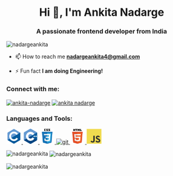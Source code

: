 <h1 align="center">Hi 👋, I'm Ankita Nadarge</h1>
<h3 align="center">A passionate frontend developer from India</h3>

<p align="left"> <img src="https://komarev.com/ghpvc/?username=nadargeankita&label=Profile%20views&color=0e75b6&style=flat" alt="nadargeankita" /> </p>

- 📫 How to reach me **nadargeankita4@gmail.com**

- ⚡ Fun fact **I am doing Engineering!**

<h3 align="left">Connect with me:</h3>
<p align="left">
<a href="https://linkedin.com/in/ankita-nadarge" target="blank"><img align="center" src="https://raw.githubusercontent.com/rahuldkjain/github-profile-readme-generator/master/src/images/icons/Social/linked-in-alt.svg" alt="ankita-nadarge" height="30" width="40" /></a>
<a href="https://www.leetcode.com/ankita nadarge" target="blank"><img align="center" src="https://raw.githubusercontent.com/rahuldkjain/github-profile-readme-generator/master/src/images/icons/Social/leet-code.svg" alt="ankita nadarge" height="30" width="40" /></a>
</p>

<h3 align="left">Languages and Tools:</h3>
<p align="left"> <a href="https://www.cprogramming.com/" target="_blank" rel="noreferrer"> <img src="https://raw.githubusercontent.com/devicons/devicon/master/icons/c/c-original.svg" alt="c" width="40" height="40"/> </a> <a href="https://www.w3schools.com/cpp/" target="_blank" rel="noreferrer"> <img src="https://raw.githubusercontent.com/devicons/devicon/master/icons/cplusplus/cplusplus-original.svg" alt="cplusplus" width="40" height="40"/> </a> <a href="https://www.w3schools.com/css/" target="_blank" rel="noreferrer"> <img src="https://raw.githubusercontent.com/devicons/devicon/master/icons/css3/css3-original-wordmark.svg" alt="css3" width="40" height="40"/> </a> <a href="https://git-scm.com/" target="_blank" rel="noreferrer"> <img src="https://www.vectorlogo.zone/logos/git-scm/git-scm-icon.svg" alt="git" width="40" height="40"/> </a> <a href="https://www.w3.org/html/" target="_blank" rel="noreferrer"> <img src="https://raw.githubusercontent.com/devicons/devicon/master/icons/html5/html5-original-wordmark.svg" alt="html5" width="40" height="40"/> </a> <a href="https://developer.mozilla.org/en-US/docs/Web/JavaScript" target="_blank" rel="noreferrer"> <img src="https://raw.githubusercontent.com/devicons/devicon/master/icons/javascript/javascript-original.svg" alt="javascript" width="40" height="40"/> </a> </p>

<p><img align="left" src="https://github-readme-stats.vercel.app/api/top-langs?username=nadargeankita&show_icons=true&locale=en&layout=compact" alt="nadargeankita" /></p>

<p>&nbsp;<img align="center" src="https://github-readme-stats.vercel.app/api?username=nadargeankita&show_icons=true&locale=en" alt="nadargeankita" /></p>

<p><img align="center" src="https://github-readme-streak-stats.herokuapp.com/?user=nadargeankita&" alt="nadargeankita" /></p>
